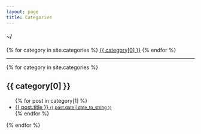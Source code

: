 ```yaml
---
layout: page
title: Categories
---
```


<div>
  <h4 class="inline">~/</h4>
  {% for category in site.categories %}
  <a href="#{{ category[0] | slugify }}">{{ category[0] }}</a>
  {% endfor %}
</div>
<hr/>
<div>
  {% for category in site.categories %}
  <h2 id="{{ category[0] | slugify }}">{{ category[0] }}</h2>
  <ul>
    {% for post in category[1] %}
    <li>
      <a href="{{ site.baseurl }}{{ post.url }}">
      {{ post.title }}
      <small class="date">{{ post.date | date_to_string }}</small>
      </a>
    </li>
    {% endfor %}
  </ul>
  {% endfor %}
</div>